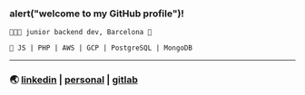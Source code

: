 ### alert("welcome to my GitHub profile")!

`👨🏽‍💻 junior backend dev, Barcelona 📍`

`💾 JS | PHP | AWS | GCP | PostgreSQL | MongoDB`
***
### 🌏 [linkedin](https://www.linkedin.com/in/celopez12) | [personal](https://clopez7.github.io) | [gitlab](www.gitlab.com/clopez12)
